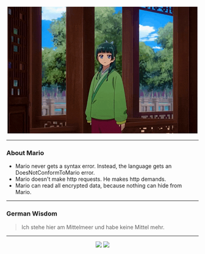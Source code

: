 <p align="center">
  <img src="assets/maomao.gif" />
</p>

---

### About Mario
- Mario never gets a syntax error.  Instead, the language gets an DoesNotConformToMario error.
- Mario doesn't make http requests. He makes http demands.
- Mario can read all encrypted data, because nothing can hide from Mario.

---

### German Wisdom
> Ich stehe hier am Mittelmeer und habe keine Mittel mehr.

---

<p align="center">
  <a>
    <img height="180em" src="https://github-readme-stats-eight-theta.vercel.app/api?username=Torfkopp&show_icons=true&theme=dark&include_all_commits=true&count_private=true"/>
  </a>
  <a href="https://github.com/Torfkopp?tab=repositories">
    <img height="180em" src="https://github-readme-stats-eight-theta.vercel.app/api/top-langs/?username=torfkopp&layout=compact&theme=dark&langs_count=8&hide=java"/>
  </a>
</p>
